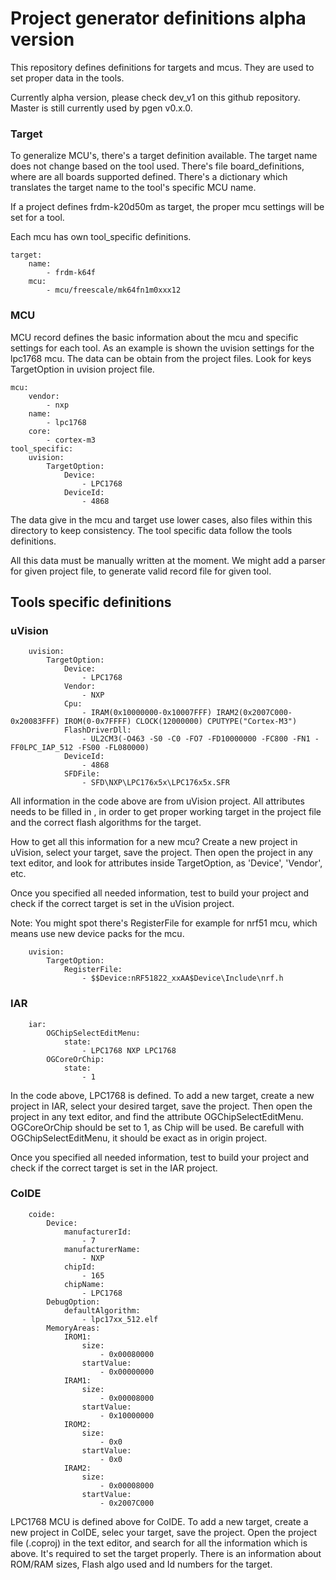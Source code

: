 # Project generator definitions alpha version

This repository defines definitions for targets and mcus. They are used to set proper data in the tools.

Currently alpha version, please check dev_v1 on this github repository. Master is still currently used by pgen v0.x.0.

### Target

To generalize MCU's, there's a target definition available. The target name does not change based on the tool used. There's file board_definitions, where are all boards supported defined. There's a dictionary which translates the target name to the tool's specific MCU name.

If a project defines frdm-k20d50m as target, the proper mcu settings will be set for a tool.

Each mcu has own tool_specific definitions.

```
target:
    name:
        - frdm-k64f
    mcu:
        - mcu/freescale/mk64fn1m0xxx12
```

### MCU

MCU record defines the basic information about the mcu and specific settings for each tool. As an example is shown the uvision settings for the lpc1768 mcu. The data can be obtain from the project files. Look for keys TargetOption in uvision project file.

```
mcu:
    vendor:
        - nxp
    name:
        - lpc1768
    core:
        - cortex-m3
tool_specific:
    uvision:
        TargetOption:
            Device:
                - LPC1768
            DeviceId:
                - 4868
```

The data give in the mcu and target use lower cases, also files within this directory to keep consistency. The tool specific data follow the tools definitions.

All this data must be manually written at the moment. We might add a parser for given project file, to generate valid record file for given tool.

## Tools specific definitions

### uVision

```
    uvision:
        TargetOption:
            Device:
                - LPC1768
            Vendor:
                - NXP
            Cpu:
                - IRAM(0x10000000-0x10007FFF) IRAM2(0x2007C000-0x20083FFF) IROM(0-0x7FFFF) CLOCK(12000000) CPUTYPE("Cortex-M3")
            FlashDriverDll:
                - UL2CM3(-O463 -S0 -C0 -FO7 -FD10000000 -FC800 -FN1 -FF0LPC_IAP_512 -FS00 -FL080000)
            DeviceId:
                - 4868
            SFDFile:
                - SFD\NXP\LPC176x5x\LPC176x5x.SFR
```

All information in the code above are from uVision project. All attributes needs to be filled in , in order to get proper working target in the project file and the correct flash algorithms for the target.

How to get all this information for a new mcu? Create a new project in uVision, select your target, save the project. Then open the project in any text editor, and look for attributes inside TargetOption, as 'Device', 'Vendor', etc.

Once you specified all needed information, test to build your project and check if the correct target is set in the uVision project.

Note:
You might spot there's RegisterFile for example for nrf51 mcu, which means use new device packs for the mcu.

```
    uvision:
        TargetOption:
            RegisterFile:
                - $$Device:nRF51822_xxAA$Device\Include\nrf.h
```

### IAR

```
    iar:
        OGChipSelectEditMenu:
            state:
                - LPC1768 NXP LPC1768
        OGCoreOrChip:
            state:
                - 1
```

In the code above, LPC1768 is defined. To add a new target, create a new project in IAR, select your desired target, save the project. Then open the project in any text editor, and find the attribute OGChipSelectEditMenu. OGCoreOrChip should be set to 1, as Chip will be used. Be carefull with OGChipSelectEditMenu, it should be exact as in origin project.

Once you specified all needed information, test to build your project and check if the correct target is set in the IAR project.

### CoIDE

```
    coide:
        Device:
            manufacturerId:
                - 7
            manufacturerName:
                - NXP
            chipId:
                - 165
            chipName:
                - LPC1768
        DebugOption:
            defaultAlgorithm:
                - lpc17xx_512.elf
        MemoryAreas:
            IROM1:
                size:
                    - 0x00080000
                startValue:
                    - 0x00000000
            IRAM1:
                size:
                    - 0x00008000
                startValue:
                    - 0x10000000
            IROM2:
                size:
                    - 0x0
                startValue:
                    - 0x0
            IRAM2:
                size:
                    - 0x00008000
                startValue:
                    - 0x2007C000
```

LPC1768 MCU is defined above for CoIDE. To add a new target, create a new project in CoIDE, selec your target, save the project. Open the project file (.coproj) in the text editor, and search for all the information which is above. It's required to set the target properly. There is an information about ROM/RAM sizes, Flash algo used and Id numbers for the target.
